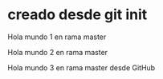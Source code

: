 # creado desde git init
Hola mundo 1 en rama master

Hola mundo 2 en rama master

Hola mundo 3 en rama master desde GitHub
